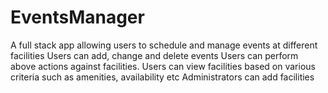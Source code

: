 # EventsManager
A full stack app allowing users to schedule and manage events at different facilities
Users can add, change and delete events
Users can perform above actions against facilities.
Users can view facilities based on various criteria such as amenities, availability etc
Administrators can add facilities